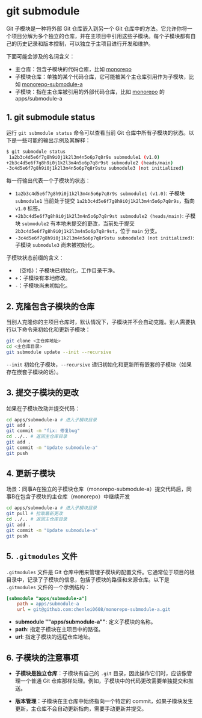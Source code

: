 # git submodule

Git 子模块是一种将外部 Git 仓库嵌入到另一个 Git 仓库中的方法。它允许你将一个项目分解为多个独立的仓库，并在主项目中引用这些子模块。每个子模块都有自己的历史记录和版本控制，可以独立于主项目进行开发和维护。

下面可能会涉及的名词含义：

- 主仓库：包含子模块的代码仓库，比如 [monorepo](https://github.com/chenlei0608/monorepo)
- 子模块仓库：单独的某个代码仓库，它可能被某个主仓库引用作为子模块，比如 [monorepo-submodule-a](https://github.com/chenlei0608/monorepo-submodule-a)
- 子模块：指在主仓库被引用的外部代码仓库，比如 [monorepo](https://github.com/chenlei0608/monorepo) 的 apps/submodule-a

## 1. git submodule status

运行 `git submodule status` 命令可以查看当前 Git 仓库中所有子模块的状态。以下是一些可能的输出示例及其解释：

```sh
$ git submodule status
 1a2b3c4d5e6f7g8h9i0j1k2l3m4n5o6p7q8r9s submodule1 (v1.0)
+2b3c4d5e6f7g8h9i0j1k2l3m4n5o6p7q8r9st submodule2 (heads/main)
-3c4d5e6f7g8h9i0j1k2l3m4n5o6p7q8r9stu submodule3 (not initialized)
```

每一行输出代表一个子模块的状态：

- `1a2b3c4d5e6f7g8h9i0j1k2l3m4n5o6p7q8r9s submodule1 (v1.0)`: 子模块 `submodule1` 当前处于提交 `1a2b3c4d5e6f7g8h9i0j1k2l3m4n5o6p7q8r9s`，指向 `v1.0` 标签。
- `+2b3c4d5e6f7g8h9i0j1k2l3m4n5o6p7q8r9st submodule2 (heads/main)`: 子模块 `submodule2` 有本地未提交的更改，当前处于提交 `2b3c4d5e6f7g8h9i0j1k2l3m4n5o6p7q8r9st`，位于 `main` 分支。
- `-3c4d5e6f7g8h9i0j1k2l3m4n5o6p7q8r9stu submodule3 (not initialized)`: 子模块 `submodule3` 尚未被初始化。

子模块状态前缀的含义：

- ` ` (空格)：子模块已初始化，工作目录干净。
- `+`：子模块有本地修改。
- `-`：子模块尚未初始化。

## 2. 克隆包含子模块的仓库

当别人克隆你的主项目仓库时，默认情况下，子模块并不会自动克隆。别人需要执行以下命令来初始化和更新子模块：

```sh
git clone <主仓库地址>
cd <主仓库目录>
git submodule update --init --recursive
```

`--init` 初始化子模块，`--recursive` 递归初始化和更新所有嵌套的子模块（如果存在嵌套子模块的话）。

## 3. 提交子模块的更改

如果在子模块改动并提交代码：

  ```sh
  cd apps/submodule-a # 进入子模块目录
  git add .
  git commit -m "fix: 修复bug"
  cd ../.. # 返回主仓库目录
  git add .
  git commit -m "Update submodule-a"
  git push
  ```

## 4. 更新子模块

场景：同事A在独立的子模块仓库（monorepo-submodule-a）提交代码后，同事B在包含子模块的主仓库（monorepo）中继续开发

  ```sh
  cd apps/submodule-a # 进入子模块目录
  git pull # 拉取最新更改
  cd ../.. # 返回主仓库目录
  git add .
  git commit -m "Update submodule-a"
  git push
  ```

## 5. `.gitmodules` 文件

`.gitmodules` 文件是 Git 仓库中用来管理子模块的配置文件。它通常位于项目的根目录中，记录了子模块的信息，包括子模块的路径和来源仓库。以下是 `.gitmodules` 文件的一个示例结构：

```ini
[submodule "apps/submodule-a"]
	path = apps/submodule-a
	url = git@github.com:chenlei0608/monorepo-submodule-a.git
```

- **submodule ""apps/submodule-a""**: 定义子模块的名称。
- **path**: 指定子模块在主项目中的路径。
- **url**: 指定子模块的远程仓库地址。

## 6. 子模块的注意事项

- **子模块是独立仓库**：子模块有自己的 `.git` 目录，因此操作它们时，应该像管理一个普通 Git 仓库那样处理。例如，子模块中的代码更改需要单独提交和推送。
  
- **版本管理**：子模块在主仓库中始终指向一个特定的 commit，如果子模块发生更新，主仓库不会自动更新指向，需要手动更新并提交。

